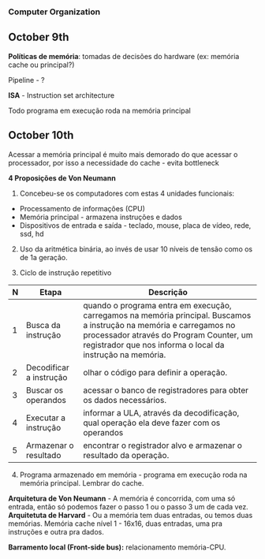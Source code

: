### Computer Organization

## October 9th

**Políticas de memória**: tomadas de decisões do hardware (ex: memória cache ou principal?)

Pipeline - ?

**ISA** - Instruction set architecture

Todo programa em execução roda na memória principal

## October 10th

Acessar a memória principal é muito mais demorado do que acessar o processador, por isso a necessidade do cache - evita bottleneck

**4 Proposições de Von Neumann**<br>
1. Concebeu-se os computadores com estas 4 unidades funcionais:
- Processamento de informações (CPU)
- Memória principal - armazena instruções e dados
- Dispositivos de entrada e saída - teclado, mouse, placa de vídeo, rede, ssd, hd

2. Uso da aritmética binária, ao invés de usar 10 níveis de tensão como os de 1a geração.

3. Ciclo de instrução repetitivo
   
|N|Etapa|Descrição|
|--|--|--|
|1|Busca da instrução|quando o programa entra em execução, carregamos na memória principal. Buscamos a instrução na memória e carregamos no processador através do Program Counter, um registrador que nos informa o local da instrução na memória.|
|2|Decodificar a instrução|olhar o código para definir a operação.|
|3|Buscar os operandos|acessar o banco de registradores para obter os dados necessários.|
|4| Executar a instrução|informar a ULA, através da decodificação, qual operação ela deve fazer com os operandos|
|5|Armazenar o resultado|encontrar o registrador alvo e armazenar o resultado da operação.|

4. Programa armazenado em memória - programa em execução roda na memória principal. Lembrar do cache. 

**Arquitetura de Von Neumann** - A memória é concorrida, com uma só entrada, então só podemos fazer o passo 1 ou o passo 3 um de cada vez.<br>
**Arquitetuta de Harvard** - Ou a memória tem duas entradas, ou temos duas memórias. Memória cache nível 1 - 16x16, duas entradas, uma pra instruções e outra pra dados.

**Barramento local (Front-side bus):** relacionamento memória-CPU.
